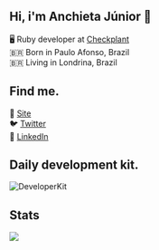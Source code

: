 ## Hi, i'm Anchieta Júnior 👋

🖥️ Ruby developer at [Checkplant](https://www.checkplant.com.br/)
<br />
🇧🇷 Born in Paulo Afonso, Brazil
<br />
🇧🇷 Living in Londrina, Brazil

## Find me.

🚀 [Site](https://www.anchietajunior.com/)
<br />
🐦 [Twitter](https://twitter.com/anchietajnr)
<br />
💼 [LinkedIn](https://www.linkedin.com/in/anchietajunior/)

## Daily development kit.

![DeveloperKit](https://i.ibb.co/KXKrz8C/bg.png)

## Stats

<p align="center"><img align="left" src="https://github-readme-stats.vercel.app/api?username=anchietajunior&show_icons=true&theme=gruvbox&count_private=true&include_all_commits=true&hide=contribs" /></p>
